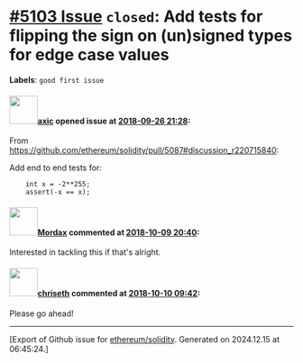 # [\#5103 Issue](https://github.com/ethereum/solidity/issues/5103) `closed`: Add tests for flipping the sign on (un)signed types for edge case values
**Labels**: `good first issue`


#### <img src="https://avatars.githubusercontent.com/u/20340?v=4" width="50">[axic](https://github.com/axic) opened issue at [2018-09-26 21:28](https://github.com/ethereum/solidity/issues/5103):

From https://github.com/ethereum/solidity/pull/5087#discussion_r220715840:

Add end to end tests for:
```
    int x = -2**255;
    assert(-x == x);
```

#### <img src="https://avatars.githubusercontent.com/u/9853904?u=c3b30ec1d85a1e3d6d2be1d52aa9abf4c5a36f31&v=4" width="50">[Mordax](https://github.com/Mordax) commented at [2018-10-09 20:40](https://github.com/ethereum/solidity/issues/5103#issuecomment-428343477):

Interested in tackling this if that's alright.

#### <img src="https://avatars.githubusercontent.com/u/9073706?v=4" width="50">[chriseth](https://github.com/chriseth) commented at [2018-10-10 09:42](https://github.com/ethereum/solidity/issues/5103#issuecomment-428507610):

Please go ahead!


-------------------------------------------------------------------------------



[Export of Github issue for [ethereum/solidity](https://github.com/ethereum/solidity). Generated on 2024.12.15 at 06:45:24.]
